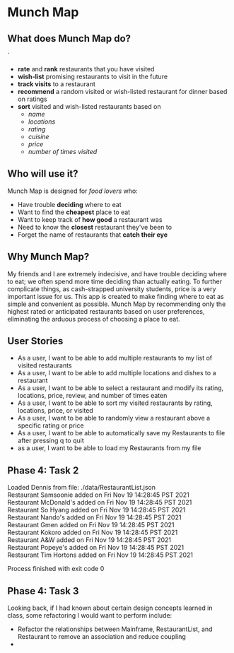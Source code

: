 # Munch Map

## What does Munch Map do?
`
- **rate** and **rank** restaurants that you have visited
- **wish-list** promising restaurants to visit in the future
- **track visits** to a restaurant
- **recommend** a random visited or wish-listed restaurant for dinner based on ratings 
- **sort** visited and wish-listed restaurants based on
  - *name*
  - *locations*
  - *rating*
  - *cuisine*
  - *price*
  - *number of times visited*

## Who will use it?

Munch Map is designed for *food lovers* who:
- Have trouble **deciding** where to eat
- Want to find the **cheapest** place to eat
- Want to keep track of **how good** a restaurant was
- Need to know the **closest** restaurant they've been to
- Forget the name of restaurants that **catch their eye**


## Why Munch Map?

My friends and I are extremely indecisive, and have trouble deciding where to eat;
we often spend more time deciding than actually eating. To further complicate things, 
as cash-strapped university students, price is a very important issue for us. This app is created to make finding
where to eat as simple and convenient as possible. Munch Map by recommending only the highest rated or anticipated restaurants 
based on user preferences, eliminating the arduous process of choosing a place to eat. 

## User Stories

- As a user, I want to be able to add multiple restaurants to my list of visited restaurants
- As a user, I want to be able to add multiple locations and dishes to a restaurant
- As a user, I want to be able to select a restaurant and modify its rating, locations, price, review, and number of times eaten
- As a user, I want to be able to sort my visited restaurants by rating, locations, price, or visited
- As a user, I want to be able to randomly view a restaurant above a specific rating or price
- As a user, I want to be able to automatically save my Restaurants to file after pressing q to quit
- as a user, I want to be able to load my Restaurants from my file

## Phase 4: Task 2

Loaded Dennis from file: ./data/RestaurantList.json <br />
Restaurant Samsoonie added on Fri Nov 19 14:28:45 PST 2021  <br />
Restaurant McDonald's added on Fri Nov 19 14:28:45 PST 2021 <br />
Restaurant So Hyang added on Fri Nov 19 14:28:45 PST 2021 <br />
Restaurant Nando's added on Fri Nov 19 14:28:45 PST 2021 <br />
Restaurant Gmen added on Fri Nov 19 14:28:45 PST 2021 <br />
Restaurant Kokoro added on Fri Nov 19 14:28:45 PST 2021 <br />
Restaurant A&W added on Fri Nov 19 14:28:45 PST 2021 <br />
Restaurant Popeye's added on Fri Nov 19 14:28:45 PST 2021 <br />
Restaurant Tim Hortons added on Fri Nov 19 14:28:45 PST 2021 <br />

Process finished with exit code 0

## Phase 4: Task 3

Looking back, if I had known about certain design concepts learned in class, some refactoring I would want to perform include:
- Refactor the relationships between Mainframe, RestaurantList, and Restaurant to remove an association and reduce coupling
- 